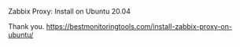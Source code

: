 Zabbix Proxy: Install on Ubuntu 20.04



Thank you.
https://bestmonitoringtools.com/install-zabbix-proxy-on-ubuntu/
